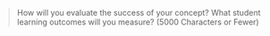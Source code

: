 > How will you evaluate the success of your concept? What student learning outcomes will you measure? (5000 Characters or Fewer)
